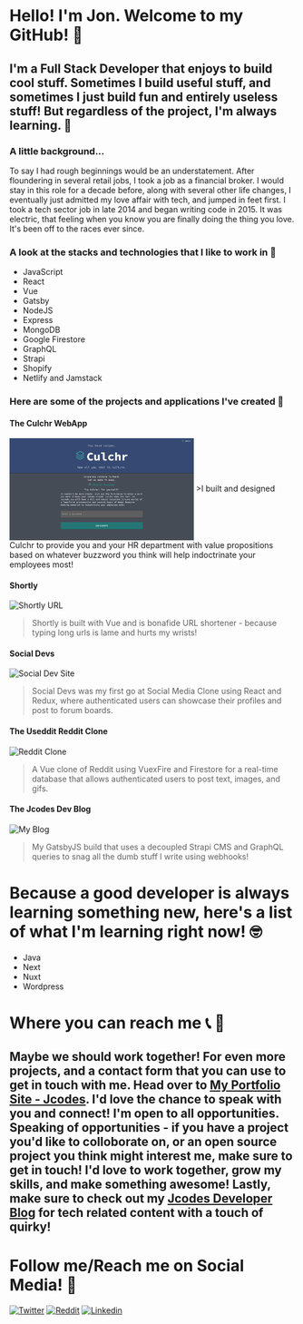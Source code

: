 # Hello! I'm Jon. Welcome to my GitHub! 👾
## I'm a Full Stack Developer that enjoys to build cool stuff.  Sometimes I build useful stuff, and sometimes I just build fun and entirely useless stuff! But regardless of the project, I'm always learning. 🌱
### A little background...
To say I had rough beginnings would be an understatement.  After floundering in several retail jobs, I took a job as a financial broker.  I would stay in this role for a decade before, along with several other life changes, I eventually just admitted my love affair with tech, and jumped in feet first.  I took a tech sector job in late 2014 and began writing code in 2015.  It was electric, that feeling when you know you are finally doing the thing you love.  It's been off to the races ever since. 
### A look at the stacks and technologies that I like to work in 💾
* JavaScript
* React
* Vue
* Gatsby
* NodeJS
* Express
* MongoDB
* Google Firestore
* GraphQL
* Strapi
* Shopify
* Netlify and Jamstack

### Here are some of the projects and applications I've created 🚀
#### The Culchr WebApp 
<img src="https://github.com/GoloisaNinja/GoloisaNinja/blob/main/Screen%20Shot%202021-05-05%20at%2010.15.53%20PM.png" alt="Culchr Application" width="325" align="center">
>I built and designed Culchr to provide you and your HR department with value propositions based on whatever buzzword you think will help indoctrinate your employees most!  

#### Shortly
![Shortly URL](../../blob/main/Screen%20Shot%202021-05-05%20at%2010.27.41%20PM.png)
>Shortly is built with Vue and is bonafide URL shortener - because typing long urls is lame and hurts my wrists!  


#### Social Devs
![Social Dev Site](../../blob/main/Screen%20Shot%202021-05-05%20at%2010.42.57%20PM.png)
>Social Devs was my first go at Social Media Clone using React and Redux, where authenticated users can showcase their profiles and post to forum boards.  


#### The Useddit Reddit Clone
![Reddit Clone](../../blob/main/Screen%20Shot%202021-05-05%20at%2011.02.36%20PM.png)
>A Vue clone of Reddit using VuexFire and Firestore for a real-time database that allows authenticated users to post text, images, and gifs.  


#### The Jcodes Dev Blog
![My Blog](../../blob/main/Screen%20Shot%202021-06-05%20at%2012.25.25%20AM.png)
>My GatsbyJS build that uses a decoupled Strapi CMS and GraphQL queries to snag all the dumb stuff I write using webhooks!  
  
# Because a good developer is always learning something new, here's a list of what I'm learning right now! 🤓
* Java
* Next
* Nuxt
* Wordpress

# Where you can reach me 📞 📧
## Maybe we should work together!  For even more projects, and a contact form that you can use to get in touch with me.  Head over to [My Portfolio Site - Jcodes](https://jcodes.page).  I'd love the chance to speak with you and connect!  I'm open to all opportunities.  Speaking of opportunities - if you have a project you'd like to colloborate on, or an open source project you think might interest me, make sure to get in touch!  I'd love to work together, grow my skills, and make something awesome!  Lastly, make sure to check out my [Jcodes Developer Blog](https://jcodesblog.netlify.app) for tech related content with a touch of quirky!

# Follow me/Reach me on Social Media! 🐥
[![Twitter](../../blob/main/iconfinder_294709_circle_twitter_icon_64px.png)](https://twitter.com/GoloisaNinja) [![Reddit](../../blob/main/iconfinder_5462578_logo_reddit_icon_64px.png)](https://reddit.com/user/GoloisaNinja) [![Linkedin](../../blob/main/iconfinder_939750_in_linked_linkedin%20icon_icon_64px.png)](https://linkedin.com)
